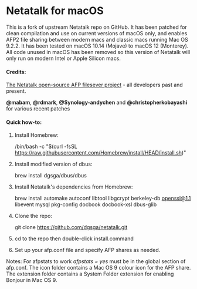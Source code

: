 # Netatalk for macOS
This is a fork of upstream Netatalk repo on GitHub. It has been patched for clean compilation and use on current versions of macOS only, and enables AFP2 file sharing between modern macs and classic macs running Mac OS 9.2.2.  It has been tested on macOS 10.14 (Mojave) to macOS 12 (Monterey). All code unused in macOS has been removed so this version of Netatalk will only run on modern Intel or Apple Silicon macs.
#### Credits:

[The Netatalk open-source AFP filesever project](https://github.com/netatalk) -
all developers past and present.

**@mabam**, **@rdmark**, **@Synology-andychen** and **@christopherkobayashi** for various recent patches

#### Quick how-to:

1. Install Homebrew:

    /bin/bash -c "$(curl -fsSL https://raw.githubusercontent.com/Homebrew/install/HEAD/install.sh)"

2. Install modified version of dbus:

    brew install dgsga/dbus/dbus

3. Install Netatalk's dependencies from Homebrew:

    brew install automake autoconf libtool libgcrypt berkeley-db openssl@1.1 libevent mysql pkg-config docbook docbook-xsl dbus-glib

4. Clone the repo:

    git clone https://github.com/dgsga/netatalk.git

5. cd to the repo then double-click install.command


6. Set up your afp.conf file and specify AFP shares as needed.

Notes: For afpstats to work *afpstats = yes* must be in the global section of afp.conf. The icon folder contains a Mac OS 9 colour icon for the AFP share. The extension folder contains a System Folder extension for enabling Bonjour in Mac OS 9.
